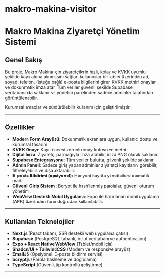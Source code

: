 # makro-makina-visitor
# Makro Makina Ziyaretçi Yönetim Sistemi

## Genel Bakış

Bu proje, Makro Makina için ziyaretçilerin hızlı, kolay ve KVKK uyumlu şekilde kayıt altına alınmasını sağlar. 
Kullanıcılar bir tablet üzerinden ad, soyad, telefon, (isteğe bağlı) e-posta bilgilerini girer, KVKK metnini onaylar ve dokunmatik imza atar. 
Tüm veriler güvenli şekilde Supabase veritabanında saklanır ve yönetici panelinden sadece adminler tarafından görüntülenebilir.

Kurumsal amaçlar ve sürdürülebilir kullanım için geliştirilmiştir.

---

## Özellikler

- **Modern Form Arayüzü**: Dokunmatik ekranlara uygun, kullanıcı dostu ve kurumsal tasarım.
- **KVKK Onayı**: Kayıt öncesi zorunlu onay kutusu ve metni.
- **Dijital İmza**: Ziyaretçi parmağıyla imza atabilir, imza PNG olarak saklanır.
- **Supabase Entegrasyonu**: Tüm veriler bulutta, güvenli şekilde saklanır.
- **Admin Paneli**: Sadece giriş yapan adminler ziyaretçi kayıtlarını görebilir, filtreleyebilir ve dışa aktarabilir.
- **E-posta Bildirimi (opsiyonel)**: Her yeni kayıtta yöneticilere otomatik mail.
- **Güvenli Giriş Sistemi**: Bcrypt ile hash’lenmiş parolalar, güvenli oturum yönetimi.
- **WebView Destekli Mobil Uygulama**: Expo ile hazırlanan mobil uygulama (APK) üzerinden form doğrudan kullanılabilir.

---

## Kullanılan Teknolojiler

- **Next.js** (React tabanlı, SSR destekli web uygulama çatısı)
- **Supabase** (PostgreSQL tabanlı, bulut veritabanı ve authentication)
- **Expo + React Native WebView** (Tablet/mobil için)
- **Shadcn/UI + TailwindCSS** (Modern ve responsive arayüz)
- **EmailJS** (Opsiyonel: E-posta bildirim servisi)
- **bcryptjs** (Parola hashleme ve doğrulama)
- **TypeScript** (Güvenli, tip kontrollü geliştirme)

---


